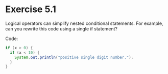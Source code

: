 # Exercise 5.1

Logical operators can simplify nested conditional statements.
For example, can you rewrite this code using a single if statement?

Code:
```java
if (x > 0) {
  if (x < 10) {
    System.out.println("positive single digit number.");
  }
}
```
